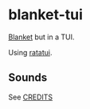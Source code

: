 # blanket-tui

[Blanket](https://github.com/rafaelmardojai/blanket) but in a TUI.

Using [ratatui](https://ratatui.rs/).

## Sounds

See [CREDITS](./resources/CREDITS.md)

